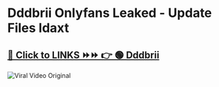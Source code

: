 
 # Dddbrii Onlyfans Leaked - Update Files ldaxt

## <h2><a href="https://clipsfans.com/Dddbrii&ref=git">🔗 Click to LINKS ⏩⏩ 👉 🟢 Dddbrii </a></h2>

<a href="https://clipsfans.com/Dddbrii&ref=git" rel="nofollow" data-target="animated-image.originalLink"><img src="https://i.ibb.co.com/xMMVF88/686577567.gif" alt="Viral Video Original" style="max-width: 100%; display: inline-block;" data-target="animated-image.originalImage"></a>

